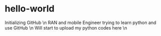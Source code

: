 # hello-world
Initializing GitHub \n
RAN and mobile Engineer trying to learn python and use GitHub \n
Will start to upload my python codes here  \n
